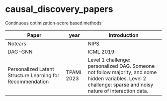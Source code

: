 # causal_discovery_papers
Continuous optimization-score based methods

|Paper|year|Introduction|
|--|--|--|
|Notears||NIPS |
|DAG-GNN||ICML 2019|
|Personalized Latent Structure Learning for Recommendation|TPAMI 2023|Level 1 challenge: personalized DAG. Someone not follow majority, and some hidden variables. Level 2 challenge: sparse and noisy nature of interaction data. |
